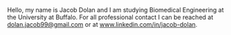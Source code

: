 Hello, my name is Jacob Dolan and I am studying Biomedical Engineering at the University at Buffalo. 
For all professional contact I can be reached at dolan.jacob99@gmail.com or at www.linkedin.com/in/jacob-dolan.
